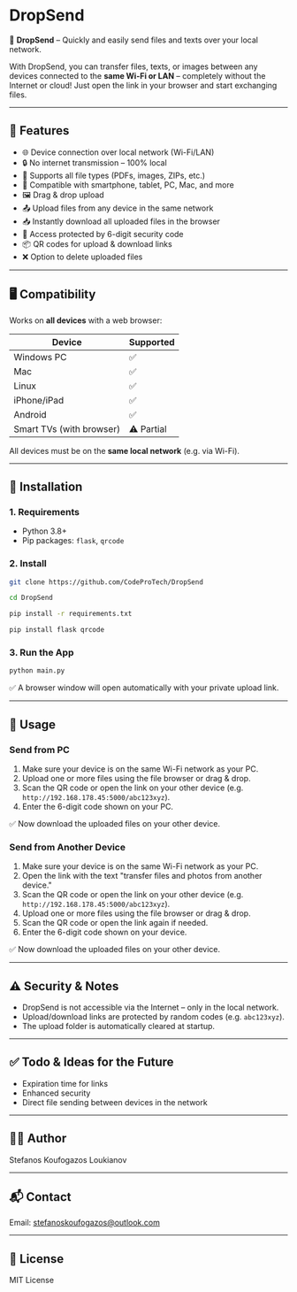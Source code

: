 # DropSend

📡 **DropSend** – Quickly and easily send files and texts over your local network.

With DropSend, you can transfer files, texts, or images between any devices connected to the **same Wi-Fi or LAN** – completely without the Internet or cloud! Just open the link in your browser and start exchanging files.

---

## 🚀 Features

* 🌐 Device connection over local network (Wi-Fi/LAN)
* 🔒 No internet transmission – 100% local
* 📁 Supports all file types (PDFs, images, ZIPs, etc.)
* 📲 Compatible with smartphone, tablet, PC, Mac, and more
* 🖼️ Drag & drop upload
* 📤 Upload files from any device in the same network
* 📥 Instantly download all uploaded files in the browser
* 🔐 Access protected by 6-digit security code
* 📦 QR codes for upload & download links
* ❌ Option to delete uploaded files

---

## 🖥️ Compatibility

Works on **all devices** with a web browser:

| Device                   | Supported  |
| ------------------------ | ---------- |
| Windows PC               | ✅          |
| Mac                      | ✅          |
| Linux                    | ✅          |
| iPhone/iPad              | ✅          |
| Android                  | ✅          |
| Smart TVs (with browser) | ⚠️ Partial |

All devices must be on the **same local network** (e.g. via Wi-Fi).

---

## 🧩 Installation

### 1. Requirements

* Python 3.8+
* Pip packages: `flask`, `qrcode`

### 2. Install

```bash
git clone https://github.com/CodeProTech/DropSend
```

```bash
cd DropSend
```

```bash
pip install -r requirements.txt
```

```bash
pip install flask qrcode
```

### 3. Run the App

```bash
python main.py
```

✅ A browser window will open automatically with your private upload link.

---

## 📱 Usage

### Send from PC

1. Make sure your device is on the same Wi-Fi network as your PC.
2. Upload one or more files using the file browser or drag & drop.
3. Scan the QR code or open the link on your other device (e.g. `http://192.168.178.45:5000/abc123xyz`).
4. Enter the 6-digit code shown on your PC.

✅ Now download the uploaded files on your other device.

### Send from Another Device

1. Make sure your device is on the same Wi-Fi network as your PC.
2. Open the link with the text "transfer files and photos from another device."
3. Scan the QR code or open the link on your other device (e.g. `http://192.168.178.45:5000/abc123xyz`).
4. Upload one or more files using the file browser or drag & drop.
5. Scan the QR code or open the link again if needed.
6. Enter the 6-digit code shown on your device.

✅ Now download the uploaded files on your other device.

---

## ⚠️ Security & Notes

* DropSend is not accessible via the Internet – only in the local network.
* Upload/download links are protected by random codes (e.g. `abc123xyz`).
* The upload folder is automatically cleared at startup.

---

## ✅ Todo & Ideas for the Future

* Expiration time for links
* Enhanced security
* Direct file sending between devices in the network

---

## 👨‍💻 Author

Stefanos Koufogazos Loukianov

---

## 📬 Contact

Email: [stefanoskoufogazos@outlook.com](mailto:stefanoskoufogazos@outlook.com)

---

## 📝 License

MIT License
